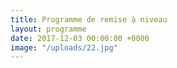 ```yaml
---
title: Programme de remise à niveau
layout: programme
date: 2017-12-03 00:00:00 +0000
image: "/uploads/22.jpg"
---
```

